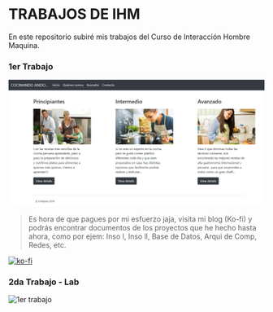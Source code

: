 # TRABAJOS DE IHM

En este repositorio subiré mis trabajos del Curso de Interacción Hombre Maquina.

### 1er Trabajo




![1er trabajo](imagen1.png)


> Es hora de que pagues por mi esfuerzo jaja, visita mi blog (Ko-fi) y podrás encontrar documentos de los proyectos que he hecho hasta ahora, como por ejem: Inso l, Inso ll, Base de Datos, Arqui de Comp, Redes, etc.

[![ko-fi](https://www.ko-fi.com/img/githubbutton_sm.svg)](https://ko-fi.com/C0C01KIR7)


### 2da Trabajo - Lab

![1er trabajo](imagen2.jpg)


